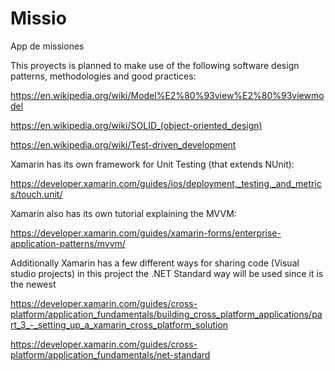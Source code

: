 # Missio
App de missiones

This proyects is planned to make use of the following software design patterns, methodologies and good practices:

https://en.wikipedia.org/wiki/Model%E2%80%93view%E2%80%93viewmodel

https://en.wikipedia.org/wiki/SOLID_(object-oriented_design)

https://en.wikipedia.org/wiki/Test-driven_development

Xamarin has its own framework for Unit Testing (that extends NUnit):

https://developer.xamarin.com/guides/ios/deployment,_testing,_and_metrics/touch.unit/

Xamarin also has its own tutorial explaining the MVVM:

https://developer.xamarin.com/guides/xamarin-forms/enterprise-application-patterns/mvvm/

Additionally Xamarin has a few different ways for sharing code (Visual studio projects) in this project the .NET Standard way will be used since it is the newest

https://developer.xamarin.com/guides/cross-platform/application_fundamentals/building_cross_platform_applications/part_3_-_setting_up_a_xamarin_cross_platform_solution

https://developer.xamarin.com/guides/cross-platform/application_fundamentals/net-standard

